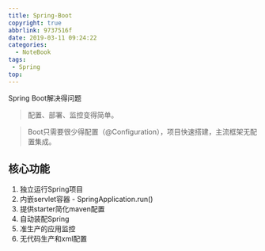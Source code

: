```yaml
---
title: Spring-Boot
copyright: true
abbrlink: 9737516f
date: 2019-03-11 09:24:22
categories:
  - NoteBook
tags: 
 - Spring
top:
---
```

Spring Boot解决得问题
> 配置、部署、监控变得简单。

> Boot只需要很少得配置（@Configuration），项目快速搭建，主流框架无配置集成。

## 核心功能
1. 独立运行Spring项目
2. 内嵌servlet容器 - SpringApplication.run()
3. 提供starter简化maven配置
4. 自动装配Spring
5. 准生产的应用监控
6. 无代码生产和xml配置



